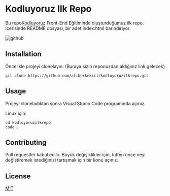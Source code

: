 # Kodluyoruz Ilk Repo

Bu repo[Kodluyoruz](https://www.kodluyoruz.org) Front-End Eğitiminde oluşturduğumuz ilk repo. İçerisinde README dosyası, bir adet index.html barındırıyor.

![github](Desktop/First_repo.png)

## Installation

Öncelikle projeyi clonelayın. (Buraya sizin reponuzdan aldığınız link gelecek)

``
git clone https://github.com/aliberkekici/kodluyoruzilkrepo.git
``

## Usage

Projeyi cloneladıktan sonra Visual Studio Code programında açınız.

Linux için:
```linux
cd kodluyoruzilkrepo
code .
```

## Contributing
Pull requestler kabul edilir. Büyük değişiklikler için, lütfen önce neyi değiştiremek istediğinizi tartışmak için bir konu açınız.


## License
[MIT](https://choosealicense.com/license/mit/)
